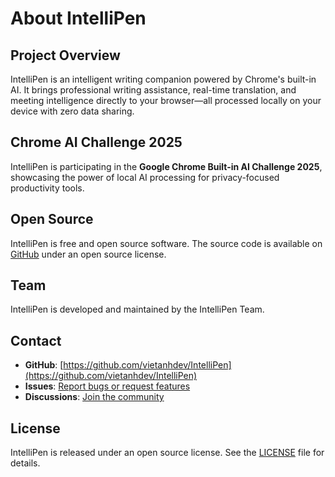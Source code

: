 # About IntelliPen

## Project Overview

IntelliPen is an intelligent writing companion powered by Chrome's built-in AI. It brings professional writing assistance, real-time translation, and meeting intelligence directly to your browser—all processed locally on your device with zero data sharing.

## Chrome AI Challenge 2025

IntelliPen is participating in the **Google Chrome Built-in AI Challenge 2025**, showcasing the power of local AI processing for privacy-focused productivity tools.

## Open Source

IntelliPen is free and open source software. The source code is available on [GitHub](https://github.com/vietanhdev/IntelliPen) under an open source license.

## Team

IntelliPen is developed and maintained by the IntelliPen Team.

## Contact

- **GitHub**: [https://github.com/vietanhdev/IntelliPen](https://github.com/vietanhdev/IntelliPen)
- **Issues**: [Report bugs or request features](https://github.com/vietanhdev/IntelliPen/issues)
- **Discussions**: [Join the community](https://github.com/vietanhdev/IntelliPen/discussions)

## License

IntelliPen is released under an open source license. See the [LICENSE](https://github.com/vietanhdev/IntelliPen/blob/main/LICENSE) file for details.
